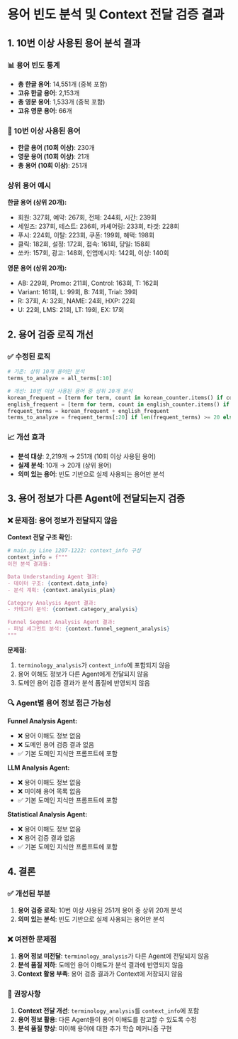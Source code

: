 # 용어 빈도 분석 및 Context 전달 검증 결과

## 1. 10번 이상 사용된 용어 분석 결과

### 📊 용어 빈도 통계
- **총 한글 용어**: 14,551개 (중복 포함)
- **고유 한글 용어**: 2,153개
- **총 영문 용어**: 1,533개 (중복 포함)
- **고유 영문 용어**: 66개

### 🎯 10번 이상 사용된 용어
- **한글 용어 (10회 이상)**: 230개
- **영문 용어 (10회 이상)**: 21개
- **총 용어 (10회 이상)**: 251개

### 상위 용어 예시
**한글 용어 (상위 20개):**
- 회원: 327회, 예약: 267회, 전체: 244회, 시간: 239회
- 세일즈: 237회, 테스트: 236회, 카셰어링: 233회, 타겟: 228회
- 푸시: 224회, 이탈: 223회, 쿠폰: 199회, 혜택: 198회
- 클릭: 182회, 설정: 172회, 접속: 161회, 당일: 158회
- 쏘카: 157회, 광고: 148회, 인앱메시지: 142회, 이상: 140회

**영문 용어 (상위 20개):**
- AB: 229회, Promo: 211회, Control: 163회, T: 162회
- Variant: 161회, L: 99회, B: 74회, Trial: 39회
- R: 37회, A: 32회, NAME: 24회, HXP: 22회
- U: 22회, LMS: 21회, LT: 19회, EX: 17회

## 2. 용어 검증 로직 개선

### ✅ 수정된 로직
```python
# 기존: 상위 10개 용어만 분석
terms_to_analyze = all_terms[:10]

# 개선: 10번 이상 사용된 용어 중 상위 20개 분석
korean_frequent = [term for term, count in korean_counter.items() if count >= 10]
english_frequent = [term for term, count in english_counter.items() if count >= 10]
frequent_terms = korean_frequent + english_frequent
terms_to_analyze = frequent_terms[:20] if len(frequent_terms) >= 20 else frequent_terms
```

### 📈 개선 효과
- **분석 대상**: 2,219개 → 251개 (10회 이상 사용된 용어)
- **실제 분석**: 10개 → 20개 (상위 용어)
- **의미 있는 용어**: 빈도 기반으로 실제 사용되는 용어만 분석

## 3. 용어 정보가 다른 Agent에 전달되는지 검증

### ❌ 문제점: 용어 정보가 전달되지 않음

**Context 전달 구조 확인:**
```python
# main.py Line 1207-1222: context_info 구성
context_info = f"""
이전 분석 결과들:

Data Understanding Agent 결과:
- 데이터 구조: {context.data_info}
- 분석 계획: {context.analysis_plan}

Category Analysis Agent 결과:
- 카테고리 분석: {context.category_analysis}

Funnel Segment Analysis Agent 결과:
- 퍼널 세그먼트 분석: {context.funnel_segment_analysis}
"""
```

**문제점:**
1. `terminology_analysis`가 `context_info`에 포함되지 않음
2. 용어 이해도 정보가 다른 Agent에게 전달되지 않음
3. 도메인 용어 검증 결과가 분석 품질에 반영되지 않음

### 🔍 Agent별 용어 정보 접근 가능성

**Funnel Analysis Agent:**
- ❌ 용어 이해도 정보 없음
- ❌ 도메인 용어 검증 결과 없음
- ✅ 기본 도메인 지식만 프롬프트에 포함

**LLM Analysis Agent:**
- ❌ 용어 이해도 정보 없음
- ❌ 미이해 용어 목록 없음
- ✅ 기본 도메인 지식만 프롬프트에 포함

**Statistical Analysis Agent:**
- ❌ 용어 이해도 정보 없음
- ❌ 용어 검증 결과 없음
- ✅ 기본 도메인 지식만 프롬프트에 포함

## 4. 결론

### ✅ 개선된 부분
1. **용어 검증 로직**: 10번 이상 사용된 251개 용어 중 상위 20개 분석
2. **의미 있는 분석**: 빈도 기반으로 실제 사용되는 용어만 분석

### ❌ 여전한 문제점
1. **용어 정보 미전달**: `terminology_analysis`가 다른 Agent에 전달되지 않음
2. **분석 품질 저하**: 도메인 용어 이해도가 분석 결과에 반영되지 않음
3. **Context 활용 부족**: 용어 검증 결과가 Context에 저장되지 않음

### 🎯 권장사항
1. **Context 전달 개선**: `terminology_analysis`를 `context_info`에 포함
2. **용어 정보 활용**: 다른 Agent들이 용어 이해도를 참고할 수 있도록 수정
3. **분석 품질 향상**: 미이해 용어에 대한 추가 학습 메커니즘 구현
